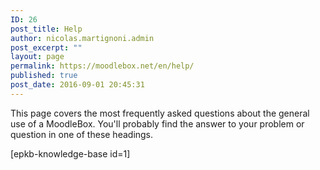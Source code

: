 ```yaml
---
ID: 26
post_title: Help
author: nicolas.martignoni.admin
post_excerpt: ""
layout: page
permalink: https://moodlebox.net/en/help/
published: true
post_date: 2016-09-01 20:45:31
---
```

This page covers the most frequently asked questions about the general use of a MoodleBox. You'll probably find the answer to your problem or question in one of these headings.

[epkb-knowledge-base id=1]